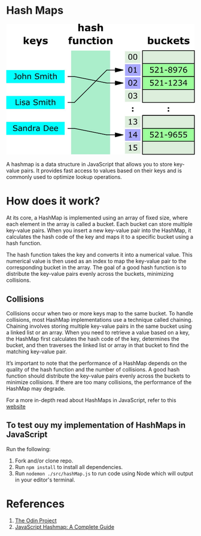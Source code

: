 # Hash Maps

![hashmap image](src/asset/hashmap-img.jpg)

A hashmap is a data structure in JavaScript that allows you to store key-value pairs. It provides fast access to values based on their keys and is commonly used to optimize
lookup operations.

# How does it work?

At its core, a HashMap is implemented using an array of fixed size, where each element in the array is called a bucket. Each bucket can store multiple key-value pairs. When you insert a new key-value pair into the HashMap, it calculates the hash code of the key and maps it to a specific bucket using a hash function.

The hash function takes the key and converts it into a numerical value. This numerical value is then used as an index to map the key-value pair to the corresponding bucket in the array. The goal of a good hash function is to distribute the key-value pairs evenly across the buckets, minimizing collisions.

## Collisions

Collisions occur when two or more keys map to the same bucket. To handle collisions, most HashMap implementations use a technique called chaining. Chaining involves storing multiple key-value pairs in the same bucket using a linked list or an array. When you need to retrieve a value based on a key, the HashMap first calculates the hash code of the key, determines the bucket, and then traverses the linked list or array in that bucket to find the matching key-value pair.

It’s important to note that the performance of a HashMap depends on the quality of the hash function and the number of collisions. A good hash function should distribute the key-value pairs evenly across the buckets to minimize collisions. If there are too many collisions, the performance of the HashMap may degrade.

For a more in-depth read about HashMaps in JavaScript, refer to this [website](https://www.squash.io/javascript-hashmap-a-complete-guide/)

## To test ouy my implementation of HashMaps in JavaScript

Run the following:

1. Fork and/or clone repo.
2. Run `npm install` to install all dependencies.
3. Run `nodemon ./src/hashMap.js` to run code using Node which will output in your editor's terminal.

# References

1. [The Odin Project](https://www.theodinproject.com/lessons/javascript-hashmap)
2. [JavaScript Hashmap: A Complete Guide](https://www.squash.io/javascript-hashmap-a-complete-guide/)
